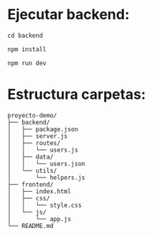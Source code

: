 # Ejecutar backend:
```
cd backend
```

```
npm install
```

```
npm run dev
```

# Estructura carpetas:

```
proyecto-demo/
├── backend/
│   ├── package.json
│   ├── server.js
│   ├── routes/
│   │   └── users.js
│   ├── data/
│   │   └── users.json
│   └── utils/
│       └── helpers.js
├── frontend/
│   ├── index.html
│   ├── css/
│   │   └── style.css
│   └── js/
│       └── app.js
└── README.md
```
